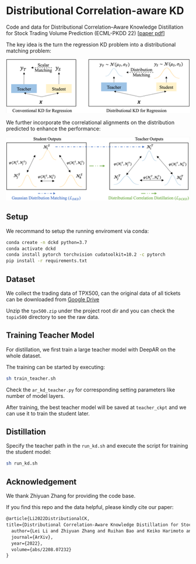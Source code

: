 # Distributional Correlation-aware KD

Code and data for Distributional Correlation–Aware Knowledge Distillation for Stock Trading Volume Prediction (ECML-PKDD 22) [[paper pdf]](https://arxiv.org/abs/2208.07232)

The key idea is the turn the regression KD problem into a distributional matching problem:

![Idea Illustration](overview.png)

We further incorporate the correlational alignments on the distribution predicted to enhance the performance:

![DCKD](dckd.png)

## Setup

We recommand to setup the running enviroment via conda:

```bash
conda create -n dckd python=3.7
conda activate dckd 
conda install pytorch torchvision cudatoolkit=10.2 -c pytorch
pip install -r requirements.txt 
```

## Dataset

We collect the trading data of TPX500, can the original data of all tickets can be downloaded from [Google Drive](https://drive.google.com/file/d/14ekzilkEUXK8MoNtuuf40qKR0OO45A5d/view?usp=sharing)

Unzip the `tpx500.zip` under the project root dir and you can check the `topix500` directory to see the raw data.

## Training Teacher Model 

For distillation, we first train a large teacher model with DeepAR on the whole dataset.

The training can be started by executing:

```bash
sh train_teacher.sh
```

Check the `ar_kd_teacher.py` for corresponding setting parameters like number of model layers.

After training, the best teacher model will be saved at `teacher_ckpt` and we can use it to train the student later.

## Distillation 

Specify the teacher path in the `run_kd.sh` and execute the script for training the student model:

```bash
sh run_kd.sh
```

## Acknowledgement

We thank Zhiyuan Zhang for providing the code base.

If you find this repo and the data helpful, please kindly cite our paper:

```html
@article{Li2022DistributionalCK,
title={Distributional Correlation-Aware Knowledge Distillation for Stock Trading Volume Prediction},
  author={Lei Li and Zhiyuan Zhang and Ruihan Bao and Keiko Harimoto and Xu Sun},
  journal={ArXiv},
  year={2022},
  volume={abs/2208.07232}
}
```
